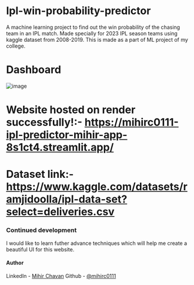 # Ipl-win-probability-predictor
A machine learning project to find out the win probability of the chasing team in an IPL match. Made specially for 2023 IPL season teams using kaggle dataset from 2008-2019. This is made as a part of ML project of my college. 

# Dashboard
![image](https://user-images.githubusercontent.com/84846378/236678439-c11f55f8-e41b-4f9d-89b0-ad0d673a257b.png)



# Website hosted on render successfully!:- https://mihirc0111-ipl-predictor-mihir-app-8s1ct4.streamlit.app/

# Dataset link:- https://www.kaggle.com/datasets/ramjidoolla/ipl-data-set?select=deliveries.csv

### Continued development
I would like to learn futher advance techniques which will help me create a beautiful UI for this website.

#### Author

LinkedIn - [Mihir Chavan](https://www.linkedin.com/in/mihir-chavan-643615234/)
Github - [@mihirc0111](https://github.com/mihirc0111)
